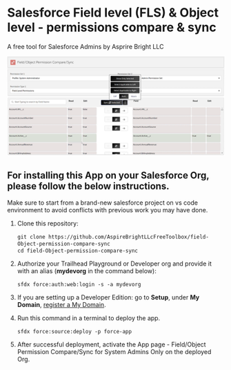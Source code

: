 # Salesforce Field level (FLS) & Object level - permissions compare & sync 

A free tool for Salesforce Admins by Asprire Bright LLC

[![Alt text](FLS_OLS_Compare_Sync.png)](https://youtu.be/AJLJWqwA5Vw)

## For installing this App on your Salesforce Org, please follow the below instructions.

Make sure to start from a brand-new salesforce project on vs code environment to avoid conflicts with previous work you may have done.

1. Clone this repository:

    ```
    git clone https://github.com/AspireBrightLLcFreeToolbox/field-Object-permission-compare-sync
    cd field-Object-permission-compare-sync
    ```

1. Authorize your Trailhead Playground or Developer org and provide it with an alias (**mydevorg** in the command below):

    ```
    sfdx force:auth:web:login -s -a mydevorg
    ```

1. If you are setting up a Developer Edition: go to **Setup**, under **My Domain**, [register a My Domain](https://help.salesforce.com/articleView?id=domain_name_setup.htm&type=5).

1. Run this command in a terminal to deploy the app.

    ```
    sfdx force:source:deploy -p force-app
    ```

1. After successful deployment, activate the App page - Field/Object Permission Compare/Sync for System Admins Only on the deployed Org.